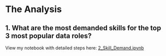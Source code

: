 # The Analysis

## 1. What are the most demanded skills for the top 3 most popular data roles?

View my notebook with detailed steps here:
[2_Skill_Demand.ipynb](Python_for_Data_Analytics_Project\2_Skill_Demand.ipynb)